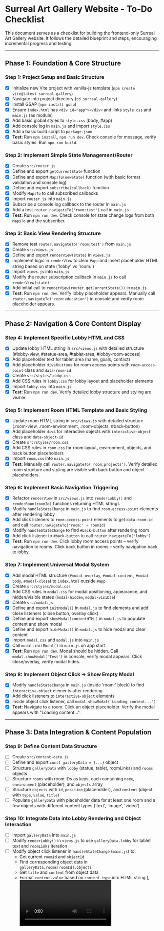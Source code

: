 # Surreal Art Gallery Website - To-Do Checklist

This document serves as a checklist for building the frontend-only Surreal Art Gallery website. It follows the detailed blueprint and steps, encouraging incremental progress and testing.

---

## **Phase 1: Foundation & Core Structure**

### **Step 1: Project Setup and Basic Structure**

- [x] Initialize new Vite project with vanilla-js template (`npm create vite@latest surreal-gallery`)
- [x] Navigate into project directory (`cd surreal-gallery`)
- [x] Install GSAP (`npm install gsap`)
- [x] Ensure `index.html` has `<div id="app"></div>` and links `style.css` and `main.js` (as module)
- [x] Add basic global styles to `style.css` (body, #app)
- [x] Add console log in `main.js` and import `style.css`
- [x] Add a basic build script to `package.json`
- [x] **Test:** Run `npm install`, `npm run dev`. Check console for message, verify basic styles. Run `npm run build`.

### **Step 2: Implement Simple State Management/Router**

- [x] Create `src/router.js`
- [x] Define and export `getCurrentState` function
- [x] Define and export `MapsTo(newState)` function (with basic format validation and console log)
- [x] Define and export `subscribe(callback)` function
- [x] Modify `MapsTo` to call subscribed callbacks
- [x] Import `router.js` into `main.js`
- [x] Subscribe a console log callback to the router in `main.js`
- [x] Add a test `router.navigateTo('room:test')` call in `main.js`
- [x] **Test:** Run `npm run dev`. Check console for state change logs from both `MapsTo` and the subscriber.

### **Step 3: Basic View Rendering Structure**

- [x] Remove test `router.navigateTo('room:test')` from `main.js`
- [x] Create `src/views.js`
- [x] Define and export `renderView(state)` in `views.js`
- [x] Implement logic in `renderView` to clear `#app` and insert placeholder HTML string based on state ('lobby' vs 'room:')
- [x] Import `views.js` into `main.js`
- [x] Modify the router subscription callback in `main.js` to call `renderView(state)`
- [x] Add initial call to `renderView(router.getCurrentState())` in `main.js`
- [x] **Test:** Run `npm run dev`. Verify lobby placeholder appears. Manually call `router.navigateTo('room:education')` in console and verify room placeholder appears.

---

## **Phase 2: Navigation & Core Content Display**

### **Step 4: Implement Specific Lobby HTML and CSS**

- [x] Update lobby HTML string in `src/views.js` with detailed structure (#lobby-view, #statue-area, #tablet-area, #lobby-room-access)
- [x] Add placeholder text for tablet area (name, goals, contact)
- [x] Add placeholder `div`s/`button`s for room access points with `room-access-point` class and `data-room-id`
- [x] Create `src/styles/lobby.css`
- [x] Add CSS rules in `lobby.css` for lobby layout and placeholder elements
- [x] Import `lobby.css` into `main.js`
- [x] **Test:** Run `npm run dev`. Verify detailed lobby structure and styling are visible.

### **Step 5: Implement Room HTML Template and Basic Styling**

- [x] Update room HTML string in `src/views.js` with detailed structure (.room-view, .room-environment, .room-objects, #back-button)
- [x] Add placeholder `div`s for interactive objects with `interactive-object` class and `data-object-id`
- [x] Create `src/styles/room.css`
- [x] Add CSS rules in `room.css` for room layout, environment, objects, and back button placeholders
- [x] Import `room.css` into `main.js`
- [x] **Test:** Manually call `router.navigateTo('room:projects')`. Verify detailed room structure and styling are visible with back button and object placeholders.

### **Step 6: Implement Basic Navigation Triggering**

- [x] Refactor `renderView` in `src/views.js` into `renderLobby()` and `renderRoom(roomId)` functions returning HTML strings
- [x] Modify `handleStateChange` in `main.js` to find `room-access-point` elements after rendering lobby
- [x] Add click listeners to `room-access-point` elements to get `data-room-id` and call `router.navigateTo('room:' + roomId)`
- [x] Modify `handleStateChange` to find `#back-button` after rendering room
- [x] Add click listener to `#back-button` to call `router.navigateTo('lobby')`
- [x] **Test:** Run `npm run dev`. Click lobby room access points – verify navigation to rooms. Click back button in rooms – verify navigation back to lobby.

### **Step 7: Implement Universal Modal System**

- [x] Add modal HTML structure (`#modal-overlay`, `#modal-content`, `#modal-body`, `#modal-close`) to `index.html` outside `#app`
- [x] Create `src/styles/modal.css`
- [x] Add CSS rules in `modal.css` for modal positioning, appearance, and hidden/visible states (`modal-hidden`, `modal-visible`)
- [x] Create `src/modal.js`
- [x] Define and export `initModal()` in `modal.js` to find elements and add close listeners (close button, overlay click)
- [x] Define and export `showModal(contentHTML)` in `modal.js` to populate content and show modal
- [x] Define and export `hideModal()` in `modal.js` to hide modal and clear content
- [x] Import `modal.css` and `modal.js` into `main.js`
- [x] Call `modal.initModal()` in `main.js` on app start
- [x] **Test:** Run `npm run dev`. Modal should be hidden. Call `modal.showModal('Test')` in console, verify modal appears. Click close/overlay, verify modal hides.

### **Step 8: Implement Object Click -> Show Empty Modal**

- [x] Modify `handleStateChange` in `main.js` (inside 'room:' block) to find `interactive-object` elements after rendering
- [x] Add click listeners to `interactive-object` elements
- [x] Inside object click listener, call `modal.showModal('Loading content...')`
- [x] **Test:** Navigate to a room. Click an object placeholder. Verify the modal appears with "Loading content...".

---

## **Phase 3: Data Integration & Content Population**

### **Step 9: Define Content Data Structure**

- [ ] Create `src/content-data.js`
- [ ] Define and export `const galleryData = {...}` object
- [ ] Structure `galleryData` with `lobby` (statue, tablet, roomLinks) and `rooms` objects
- [ ] Structure `rooms` with room IDs as keys, each containing `name`, `environment` (placeholder), and `objects` array
- [ ] Structure `objects` with `id`, `position` (placeholder), and `content` (object with `type`, `value`, `title`)
- [ ] Populate `galleryData` with placeholder data for at least one room and a few objects with different content types ('text', 'image', 'video')

### **Step 10: Integrate Data into Lobby Rendering and Object Interaction**

- [ ] Import `galleryData` into `main.js`
- [ ] Modify `renderLobby()` in `views.js` to use `galleryData.lobby` for tablet text and `roomLinks` iteration
- [ ] Modify object click listener in `handleStateChange` (`main.js`) to:
  - Get current `roomId` and `objectId`
  - Find corresponding object data in `galleryData.rooms[roomId].objects`
  - Get `title` and `content` from object data
  - Format `content.value` based on `content.type` into HTML string (<img>, <video>, <iframe>, or text)
  - Call `modal.showModal('<h2>${title}</h2>' + formattedContentHTML)`
- [ ] **Test:** Run `npm run dev`. Lobby should show data from `content-data.js`. Navigate to the populated room. Click objects. Verify modal shows correct title and formatted content (image tag, video tag, or text) from `content-data.js`.

---

## **Phase 4: Animation & Aesthetics**

### **Step 11: Implement GSAP for Basic Room Transitions**

- [ ] Import `gsap` into `main.js`
- [ ] Modify `handleStateChange` in `main.js`:
  - Get current view element
  - Use `gsap.to` or `gsap.timeline` to animate current view out (opacity: 0, blur)
  - In `onComplete` of outgoing animation: clear `#app`, call `renderView`, animate new view in (opacity: 1, blur: 0)
- [ ] Add initial `opacity: 0` to main view containers in `lobby.css` and `room.css` to support fade-in
- [ ] **Test:** Navigate between lobby and rooms. Verify smooth fade/blur transition.

### **Step 12: Implement GSAP for Object Hover Effects**

- [ ] In `handleStateChange` (`main.js`, 'room:' block), add `mouseenter` and `mouseleave` listeners to `interactive-object` elements
- [ ] Inside `mouseenter` listener, use `gsap.to` to animate a subtle effect (e.g., slight scale, box-shadow/glow)
- [ ] Inside `mouseleave` listener, use `gsap.to` to animate back to original state
- [ ] Add initial styles in `room.css` to support the hover animation (e.g., initial box-shadow state)
- [ ] **Test:** Navigate to a room. Hover over objects. Verify subtle visual reaction animated by GSAP.

### **Step 13: Implement Intro Animation Sequence**

- [ ] Add `#intro-overlay` HTML element to `index.html` before `#app`
- [ ] Create `src/styles/intro.css`
- [ ] Add CSS in `intro.css` for full-screen overlay and placeholder elements for animation
- [ ] Import `intro.css` into `main.js`
- [ ] Create `playIntroAnimation()` function in `main.js`
- [ ] Inside `playIntroAnimation()`:
  - Get intro elements
  - Create GSAP timeline
  - Add animation steps to timeline
  - Add `onComplete` callback to timeline's end: call `renderView` for lobby, animate `#intro-overlay` fade out (opacity: 0)
  - Add `onComplete` callback to fade out tween: set `#intro-overlay` to `display: none`
- [ ] Call `playIntroAnimation()` at the end of `main.js` instead of initial `renderView`
- [ ] **Test:** Refresh page. Verify intro animation plays, overlay fades, revealing the lobby.

---

## **Phase 5: Advanced Features & Refinements**

### **Step 14: Implement Full Navigation (Dropdown and Back Button Wiring)**

- [ ] Add navigation dropdown HTML structure (`nav-dropdown`, `dropdown-button`, `dropdown-menu`, `menu-item`) to `index.html`
- [ ] Create `src/styles/navigation.css`
- [ ] Add CSS in `navigation.css` for dropdown positioning, appearance (hidden/visible states), and back button styling (initially hidden)
- [ ] Import `navigation.css` into `main.js`
- [ ] Create `src/navigation.js`
- [ ] Define and export `initNavigation(roomLinks)` in `navigation.js` to populate dropdown HTML and add toggle/menu item click listeners (`router.navigateTo`, hide dropdown)
- [ ] Define and export `updateNavigation(currentState)` in `navigation.js` to show/hide `#back-button` based on state
- [ ] Call `navigation.initNavigation(galleryData.lobby.roomLinks)` in `main.js` on app start
- [ ] Modify router subscription (`handleStateChange`) to call `navigation.updateNavigation(state)` after rendering
- [ ] Ensure `#back-button` click listener in `handleStateChange` calls `router.navigateTo('lobby')`
- [ ] **Test:** Verify dropdown button appears, opens/closes, and navigates. Verify back button appears in rooms and disappears in lobby, and navigates back.

### **Step 15: Implement Asset Loading and Error Handling**

- [ ] Create a placeholder image file (e.g., `src/assets/placeholder.png`) or get a data URL
- [ ] Create `src/assetLoader.js`
- [ ] Define and export `async loadImage(imageUrl, altText)` in `assetLoader.js` using `new Image()` and Promises
- [ ] Implement `onload` to resolve with image element, `onerror` to log error and resolve with placeholder image element
- [ ] Add simple in-memory `imageCache` in `assetLoader.js`
- [ ] Import `loadImage` into `main.js`
- [ ] Add `updateModalBody(contentElement)` function to `modal.js`
- [ ] Modify object click handler in `main.js`:
  - Show modal with loading text initially
  - If content type is 'image', `await loadImage(...)`
  - Call `modal.updateModalBody()` with the loaded image element (or placeholder)
  - Handle other content types similarly or keep existing direct insertion for now
- [ ] Update `content-data.js` with real/test image URLs, including one bad URL for testing error handling
- [ ] **Test:** Click objects with images. Verify images load. Change a URL to be bad. Click object. Verify placeholder image appears and error logged.

### **Step 16: Implement Specific Room Themes (CSS)**

- [ ] Update `content-data.js`: Add `themeClass` property to each room object
- [ ] Modify room rendering in `views.js` to add the `themeClass` to the main `.room-view` element
- [ ] In `src/styles/room.css`, add CSS rules targeting `.room-view-YOUR_THEME_CLASS` (e.g., `.room-view-education`) and elements within it (`.room-environment`, `.room-objects`, `.interactive-object`) to implement visual themes (backgrounds, layout tweaks, object appearance variations) for _all_ specified rooms.
- [ ] **Test:** Navigate to each room. Verify distinct visual styling based on theme.

### **Step 17: Refine Modal Designs Per Room**

- [ ] In `modal.js` or `main.js` (before showing modal), get the current room's theme class
- [ ] Add the room's theme class (e.g., `modal-from-education`) to the `#modal-overlay` or `#modal-content` element before showing
- [ ] In `src/styles/modal.css`, add CSS rules targeting modal elements combined with theme classes (e.g., `.modal-from-education #modal-content`) to style modals differently per room.
- [ ] Ensure theme class is removed from modal elements in `hideModal()`
- [ ] **Test:** Navigate to different rooms. Click objects. Verify modal appearance changes based on the room's theme.

---

## **Phase 6: Testing, Refinement & Deployment Prep**

### **Step 18: Implement Performance Optimizations (Caching/Lazy Loading)**

- [ ] Ensure in-memory `imageCache` is correctly implemented in `assetLoader.js`
- [ ] In `main.js` (where image HTML is formatted for modal/content display), add `loading="lazy"` attribute to `<img>` tags.
- [ ] **Test:** Check browser network tab for cache hits on repeat image loads. Observe images lower down in a room loading only as they become visible.

### **Step 19: Integrate Google Analytics Stub**

- [ ] Add the GA4 gtag.js snippet to the `<head>` in `index.html` (use dummy ID)
- [ ] Create `src/analytics.js`
- [ ] Define and export placeholder functions `trackPageView`, `trackEvent` that just console log the event data
- [ ] Import `analytics.js` into `main.js`
- [ ] Call `analytics.trackPageView` after intro finishes and in the router subscription (`handleStateChange`) for both lobby and room views
- [ ] Call `analytics.trackEvent('object_click', ...)` in the object click handler
- [ ] **Test:** Run `npm run dev`. Check console for GA event logs when navigating and clicking objects.

### **Step 20: Implement Remaining Room Themes (CSS and Data)**

- [ ] Fully populate `content-data.js` with realistic/final content for _all_ specified rooms and objects (Education, Work Experience, Projects, Awards, Technologies, Leadership).
- [ ] Ensure all rooms have interactive objects linked to content in the data.
- [ ] Verify `themeClass` is set for all rooms in `content-data.js`.
- [ ] Double-check `src/styles/room.css` and `src/styles/modal.css` have theme-specific rules for _all_ rooms listed in the data.
- [ ] **Test:** Navigate to all rooms via dropdown. Verify content appears (even if text/placeholders). Verify styling applies.

### **Step 21: Cross-Browser and Basic Responsiveness Check**

- [ ] Open project in Chrome, Firefox, Safari, Edge.
- [ ] Test all core interactions (navigation, modal, hover) in each browser.
- [ ] Resize the desktop browser window (horizontal and vertical) significantly.
- [ ] Identify and fix CSS layout issues that break appearance on resize or in specific browsers.
- [ ] Identify and fix JavaScript issues causing broken functionality in specific browsers.
- [ ] **Test:** Repeat testing in all browsers and during resize to confirm fixes.

### **Step 22: Code Review and Refactoring**

- [ ] Review all `.js` files for consistency, clarity, comments, and redundancy. Refactor as needed.
- [ ] Review all `.css` files for consistency, organization, comments, and unused rules. Refactor as needed.
- [ ] Review `index.html` for semantics, structure, and comments.
- [ ] Review `package.json`.
- [ ] **Test:** Run `npm run dev` and re-test core features to ensure refactoring didn't break anything.

---

## **Content Creation**

- [ ] Write final, polished text content for the lobby tablet (creator description, goals, contact).
- [ ] Write final text content for all interactive objects in all rooms.
- [ ] Gather/Create final image assets for all interactive objects (ensure appropriate size/format).
- [ ] Gather/Create final video assets/embed codes for all interactive objects.
- [ ] **Update `content-data.js` with all final, polished content and correct asset URLs.**

---

## **Final Testing & Deployment**

- [ ] Perform a final, comprehensive test of all features on all target browsers.
- [ ] Perform final performance tests (page load, animation smoothness).
- [ ] Test asset loading error handling with simulated errors.
- [ ] Conduct a small round of user testing if possible, gather feedback.
- [ ] Ensure Google Analytics is configured correctly (replace dummy ID) if going live.
- [ ] Run `npm run build` to create production-ready files.
- [ ] Verify the build output in the `dist` folder.
- [ ] Upload build files to chosen hosting/CDN.
- [ ] Test the live site URL on all target browsers and devices.

---

## **Future Enhancements (Backlog)**

- [ ] Implement full mobile/tablet responsive layout.
- [ ] Add social sharing buttons.
- [ ] Consider a feedback mechanism.
- [ ] Add more advanced animations or 3D elements.
- [ ] Optimize asset sizes further.
